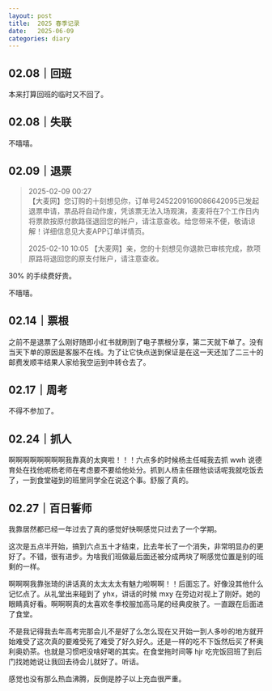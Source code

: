 ```yaml
---
layout: post
title:  2025 春季记录
date:   2025-06-09
categories: diary
---
```


## 02.08｜回班

本来打算回班的临时又不回了。

## 02.08｜失联

不嘻嘻。

## 02.09｜退票

>   2025-02-09 00:27  
>   【大麦网】您订购的十刻想见你，订单号2452209169086642095已发起退票申请，票品将自动作废，凭该票无法入场观演，麦麦将在7个工作日内将票款按原付款路径退回您的帐户，请注意查收。给您带来不便，敬请谅解！详细信息见大麦APP订单详情页。  
>     
>   2025-02-10 10:05
>   【大麦网】亲，您的十刻想见你退款已审核完成，款项原路将退回您的原支付账户，请注意查收。

30% 的手续费好贵。

不嘻嘻。

## 02.14｜票根

之前不是退票了么刚好随即小红书就刷到了电子票根分享，第二天就下单了。没有当天下单的原因是客服不在线。为了让它快点送到保证是在这一天还加了二三十的邮费发顺丰结果人家给我空运到中转仓去了。

## 02.17｜周考

不得不参加了。

## 02.24｜抓人

啊啊啊啊啊啊啊啊我靠真的太爽啦！！！六点多的时候杨主任喊我去抓 wwh 说德育处在找他呢杨老师在考虑要不要给他处分。抓到人杨主任跟他谈话呢我就吃饭去了，一到食堂碰到的班里同学全在说这个事。舒服了真的。

## 02.27｜百日誓师

我靠居然都已经一年过去了真的感觉好快啊感觉只过去了一个学期。

这次是五点半开始，搞到六点五十才结束，比去年长了一个消失，非常明显办的更好了。不错，很有进步。为啥我们班做最后面还被分成两块了啊感觉位置是别的班剩的一样。

啊啊啊我靠张琦的讲话真的太太太太有魅力啦啊啊！！后面忘了。好像没其他什么记忆点了。从礼堂出来碰到了 yhx，讲话的时候 mxy 在旁边对视上了刚好。她的眼睛真好看。啊啊啊真的太喜欢冬季校服加高马尾的经典皮肤了。一直跟在后面进了食堂。

不是我记得我去年高考完那会儿不是好了么怎么现在又开始一到人多吵的地方就开始难受了这次真的要难受死了难受了好久好久。还是一样的吃不下饭然后买了杯奥利奥奶茶。也就是习惯吧没啥好喝的其实。在食堂拖时间等 hjr 吃完饭回班了到后门找她她说让我回去待会儿就好了。听话。

感觉也没有那么热血沸腾，反倒是脖子以上充血很严重。